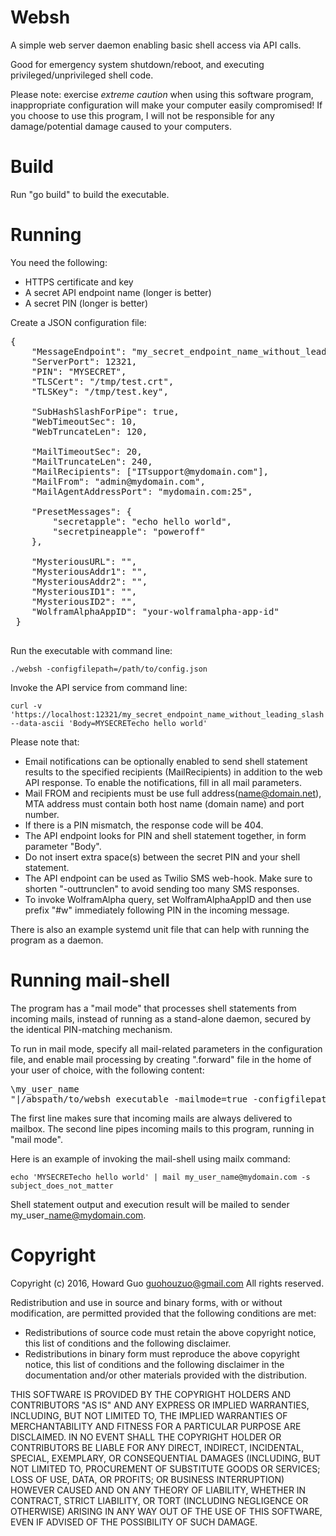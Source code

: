 Websh
=====
A simple web server daemon enabling basic shell access via API calls.

Good for emergency system shutdown/reboot, and executing privileged/unprivileged shell code.

Please note: exercise _extreme caution_ when using this software program, inappropriate configuration will make your computer easily compromised! If you choose to use this program, I will not be responsible for any damage/potential damage caused to your computers.

Build
=================
Run "go build" to build the executable.

Running
========
You need the following:

- HTTPS certificate and key
- A secret API endpoint name (longer is better)
- A secret PIN (longer is better)

Create a JSON configuration file:

<pre>
{
    "MessageEndpoint": "my_secret_endpoint_name_without_leading_slash",
    "ServerPort": 12321,
    "PIN": "MYSECRET",
    "TLSCert": "/tmp/test.crt",
    "TLSKey": "/tmp/test.key",

    "SubHashSlashForPipe": true,
    "WebTimeoutSec": 10,
    "WebTruncateLen": 120,

    "MailTimeoutSec": 20,
    "MailTruncateLen": 240,
    "MailRecipients": ["ITsupport@mydomain.com"],
    "MailFrom": "admin@mydomain.com",
    "MailAgentAddressPort": "mydomain.com:25",

    "PresetMessages": {
        "secretapple": "echo hello world",
        "secretpineapple": "poweroff"
    },

    "MysteriousURL": "",
    "MysteriousAddr1": "",
    "MysteriousAddr2": "",
    "MysteriousID1": "",
    "MysteriousID2": "",
    "WolframAlphaAppID": "your-wolframalpha-app-id"
 }

</pre>

Run the executable with command line:

    ./websh -configfilepath=/path/to/config.json

Invoke the API service from command line:

    curl -v 'https://localhost:12321/my_secret_endpoint_name_without_leading_slash' --data-ascii 'Body=MYSECRETecho hello world'

Please note that:

- Email notifications can be optionally enabled to send shell statement results to the specified recipients (MailRecipients) in addition to the web API response. To enable the notifications, fill in all mail parameters.
- Mail FROM and recipients must be use full address(name@domain.net), MTA address must contain both host name (domain name) and port number.
- If there is a PIN mismatch, the response code will be 404.
- The API endpoint looks for PIN and shell statement together, in form parameter "Body".
- Do not insert extra space(s) between the secret PIN and your shell statement.
- The API endpoint can be used as Twilio SMS web-hook. Make sure to shorten "-outtrunclen" to avoid sending too many SMS responses.
- To invoke WolframAlpha query, set WolframAlphaAppID and then use prefix "#w" immediately following PIN in the incoming message.

There is also an example systemd unit file that can help with running the program as a daemon.

Running mail-shell
==================
The program has a "mail mode" that processes shell statements from incoming mails, instead of running as a stand-alone daemon, secured by the identical PIN-matching mechanism.

To run in mail mode, specify all mail-related parameters in the configuration file, and enable mail processing by creating ".forward" file in the home of your user of choice, with the following content:

<pre>
\my_user_name
"|/abspath/to/websh_executable -mailmode=true -configfilepath=/path/to/config.json"
</pre>

The first line makes sure that incoming mails are always delivered to mailbox. The second line pipes incoming mails to this program, running in "mail mode".

Here is an example of invoking the mail-shell using mailx command:

    echo 'MYSECRETecho hello world' | mail my_user_name@mydomain.com -s subject_does_not_matter

Shell statement output and execution result will be mailed to sender my\_user\_name@mydomain.com.

Copyright
====================
Copyright (c) 2016, Howard Guo <guohouzuo@gmail.com>
All rights reserved.

Redistribution and use in source and binary forms, with or without modification, are permitted provided that the following conditions are met:
- Redistributions of source code must retain the above copyright notice, this list of conditions and the following disclaimer.
- Redistributions in binary form must reproduce the above copyright notice, this list of conditions and the following disclaimer in the documentation and/or other materials provided with the distribution.

THIS SOFTWARE IS PROVIDED BY THE COPYRIGHT HOLDERS AND CONTRIBUTORS "AS IS" AND ANY EXPRESS OR IMPLIED WARRANTIES, INCLUDING, BUT NOT LIMITED TO, THE IMPLIED WARRANTIES OF MERCHANTABILITY AND FITNESS FOR A PARTICULAR PURPOSE ARE DISCLAIMED. IN NO EVENT SHALL THE COPYRIGHT HOLDER OR CONTRIBUTORS BE LIABLE FOR ANY DIRECT, INDIRECT, INCIDENTAL, SPECIAL, EXEMPLARY, OR CONSEQUENTIAL DAMAGES (INCLUDING, BUT NOT LIMITED TO, PROCUREMENT OF SUBSTITUTE GOODS OR SERVICES; LOSS OF USE, DATA, OR PROFITS; OR BUSINESS INTERRUPTION) HOWEVER CAUSED AND ON ANY THEORY OF LIABILITY, WHETHER IN CONTRACT, STRICT LIABILITY, OR TORT (INCLUDING NEGLIGENCE OR OTHERWISE) ARISING IN ANY WAY OUT OF THE USE OF THIS SOFTWARE, EVEN IF ADVISED OF THE POSSIBILITY OF SUCH DAMAGE.
